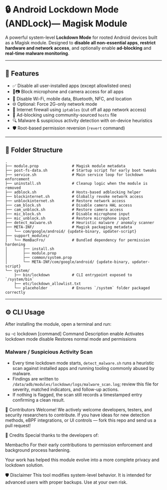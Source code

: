 # 🔒 Android Lockdown Mode (ANDLock)— Magisk Module

A powerful system-level **Lockdown Mode** for rooted Android devices built as a Magisk module. Designed to **disable all non-essential apps**, **restrict hardware and network access**, and optionally enable **ad-blocking** and **real-time malware monitoring**.

---

## 🚀 Features

- ✅ Disable all user-installed apps (except allowlisted ones)
- 🎤📷 Block microphone and camera access for all apps
- 📡 Disable Wi-Fi, mobile data, Bluetooth, NFC, and location
- 🌐 Optional: Force 2G-only network mode
- 🚫 Internet firewall using `iptables` (cut off all app network access)
- 📛 Ad-blocking using community-sourced `hosts` file
- 🔍 Malware & suspicious activity detection with on-device heuristics
- 🛡️ Root-based permission reversion (`revert` command)

---

## 📁 Folder Structure

```
.
├── module.prop               # Magisk module metadata
├── post-fs-data.sh           # Startup script for early boot tweaks
├── service.sh                # Main service loop for lockdown enforcement
├── uninstall.sh              # Cleanup logic when the module is removed
├── adblock.sh                # Hosts-based adblocking helper
├── blockinternet.sh          # Globally revoke network access
├── unblockinternet.sh        # Restore network access
├── cam_block.sh              # Disable camera HAL access
├── cam_unblock.sh            # Restore camera access
├── mic_block.sh              # Disable microphone input
├── mic_unblock.sh            # Restore microphone input
├── detect_malware.sh         # Heuristic malware / anomaly scanner
├── META-INF/                 # Magisk packaging metadata
│   └── com/google/android/ {update-binary, updater-script}
├── support_modules/
│   └── MemBacFro/            # Bundled dependency for permission hardening
│       ├── install.sh
│       ├── module.prop
│       ├── common/system.prop
│       └── META-INF/com/google/android/ {update-binary, updater-script}
└── system/
    ├── bin/lockdown          # CLI entrypoint exposed to `/system/bin`
    ├── etc/lockdown_allowlist.txt
    └── placeholder           # Ensures `/system` folder packaged correctly
```


---

## ⚙️ CLI Usage

After installing the module, open a terminal and run:

su -c lockdown [command]
Command	        Description
enable	        Activates lockdown mode
disable        	Restores normal mode and permissions

### Malware / Suspicious Activity Scan

- Every time lockdown mode starts, `detect_malware.sh` runs a heuristic scan against installed apps and running tooling commonly abused by malware.
- Findings are written to `/data/adb/modules/lockdown/logs/malware_scan.log`; review this file for severity, matched indicators, and follow-up actions.
- If nothing is flagged, the scan still records a timestamped entry confirming a clean result.

🤝 Contributors Welcome!
We actively welcome developers, testers, and security researchers to contribute. If you have ideas for new detection methods, eBPF integrations, or UI controls — fork this repo and send us a pull request!

🙏 Credits
Special thanks to the developers of:

Membacfro
For their early contributions to permission enforcement and background process hardening.

Your work has helped this module evolve into a more complete privacy and lockdown solution.

🛡️ Disclaimer
This tool modifies system-level behavior. It is intended for advanced users with proper backups. Use at your own risk.
